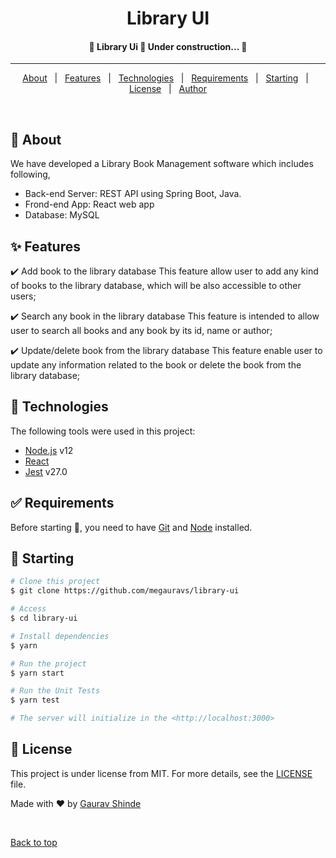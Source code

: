 <h1 align="center">Library UI</h1>


<!-- Status -->

<h4 align="center"> 
	🚧  Library Ui 🚀 Under construction...  🚧
</h4> 

<hr>

<p align="center">
  <a href="#dart-about">About</a> &#xa0; | &#xa0; 
  <a href="#sparkles-features">Features</a> &#xa0; | &#xa0;
  <a href="#rocket-technologies">Technologies</a> &#xa0; | &#xa0;
  <a href="#white_check_mark-requirements">Requirements</a> &#xa0; | &#xa0;
  <a href="#checkered_flag-starting">Starting</a> &#xa0; | &#xa0;
  <a href="#memo-license">License</a> &#xa0; | &#xa0;
  <a href="https://github.com/{{YOUR_GITHUB_USERNAME}}" target="_blank">Author</a>
</p>

<br>

## :dart: About ##

We have developed a Library Book Management software which includes following,

-	Back-end Server: REST API using Spring Boot, Java.
-	Frond-end App: React web app
-	Database: MySQL 

## :sparkles: Features ##

:heavy_check_mark: Add book to the library database
This feature allow user to add any kind of books to the library database, which will be also accessible to other users;

:heavy_check_mark: Search any book in the library database
This feature is intended to allow user to search all books and any book by its id, name or author;

:heavy_check_mark: Update/delete book from the library database
This feature enable user to update any information related to the book or delete the book from the library database;

## :rocket: Technologies ##

The following tools were used in this project:

- [Node.js](https://nodejs.org/en/) v12
- [React](https://pt-br.reactjs.org/) 
- [Jest](https://jestjs.io/) v27.0

## :white_check_mark: Requirements ##

Before starting :checkered_flag:, you need to have [Git](https://git-scm.com) and [Node](https://nodejs.org/en/) installed.

## :checkered_flag: Starting ##

```bash
# Clone this project
$ git clone https://github.com/megauravs/library-ui

# Access
$ cd library-ui

# Install dependencies
$ yarn

# Run the project
$ yarn start

# Run the Unit Tests
$ yarn test

# The server will initialize in the <http://localhost:3000>
```

## :memo: License ##

This project is under license from MIT. For more details, see the [LICENSE](LICENSE.md) file.


Made with :heart: by <a href="https://github.com/megauravs" target="_blank">Gaurav Shinde</a>

&#xa0;

<a href="#top">Back to top</a>
